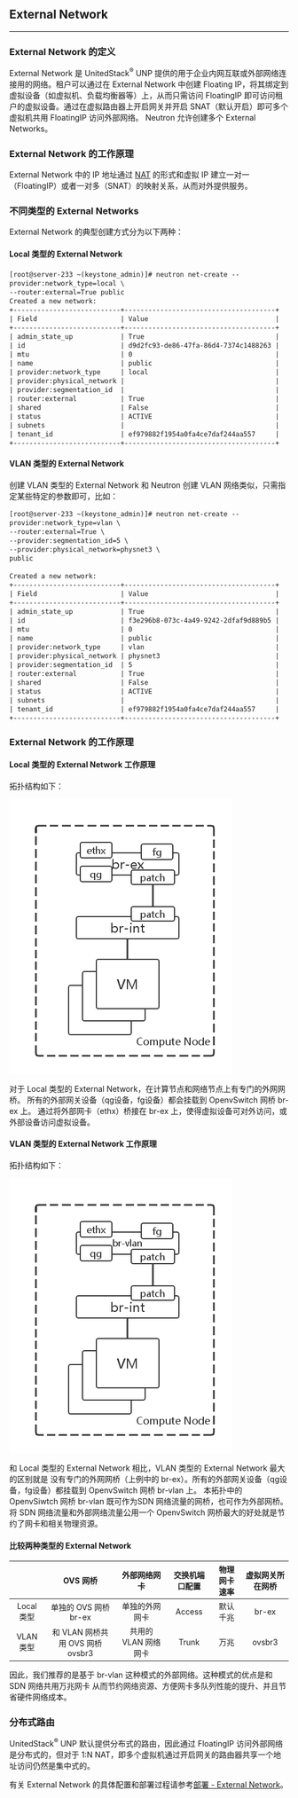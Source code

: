## External Network

---

### External Network 的定义
 
 External Network 是 UnitedStack<sup>®</sup> UNP 提供的用于企业内网互联或外部网络连接用的网络。租户可以通过在 External Network 中创建
Floating IP，将其绑定到虚拟设备（如虚拟机、负载均衡器等）上，从而只需访问 FloatingIP 即可访问租户的虚拟设备。通过在虚拟路由器上开启网关并开启 SNAT（默认开启）即可多个虚拟机共用 FloatingIP 访问外部网络。
Neutron 允许创建多个 External Networks。

### External Network 的工作原理

 External Network 中的 IP 地址通过 [NAT](https://en.wikipedia.org/wiki/Network_address_translation)
的形式和虚拟 IP 建立一对一（FloatingIP）或者一对多（SNAT）的映射关系，从而对外提供服务。

### 不同类型的 External Networks

 External Network 的典型创建方式分为以下两种：

#### Local 类型的 External Network

```
[root@server-233 ~(keystone_admin)]# neutron net-create --provider:network_type=local \
--router:external=True public
Created a new network:
+---------------------------+--------------------------------------+
| Field                     | Value                                |
+---------------------------+--------------------------------------+
| admin_state_up            | True                                 |
| id                        | d9d2fc93-de86-47fa-86d4-7374c1488263 |
| mtu                       | 0                                    |
| name                      | public                               |
| provider:network_type     | local                                |
| provider:physical_network |                                      |
| provider:segmentation_id  |                                      |
| router:external           | True                                 |
| shared                    | False                                |
| status                    | ACTIVE                               |
| subnets                   |                                      |
| tenant_id                 | ef979882f1954a0fa4ce7daf244aa557     |
+---------------------------+--------------------------------------+
```

#### VLAN 类型的 External Network
 创建 VLAN 类型的 External Network 和 Neutron 创建 VLAN 网络类似，只需指定某些特定的参数即可，比如：

```
[root@server-233 ~(keystone_admin)]# neutron net-create --provider:network_type=vlan \
--router:external=True \
--provider:segmentation_id=5 \
--provider:physical_network=physnet3 \
public

Created a new network:
+---------------------------+--------------------------------------+
| Field                     | Value                                |
+---------------------------+--------------------------------------+
| admin_state_up            | True                                 |
| id                        | f3e296b8-073c-4a49-9242-2dfaf9d889b5 |
| mtu                       | 0                                    |
| name                      | public                               |
| provider:network_type     | vlan                                 |
| provider:physical_network | physnet3                             |
| provider:segmentation_id  | 5                                    |
| router:external           | True                                 |
| shared                    | False                                |
| status                    | ACTIVE                               |
| subnets                   |                                      |
| tenant_id                 | ef979882f1954a0fa4ce7daf244aa557     |
+---------------------------+--------------------------------------+
```

### External Network 的工作原理

#### Local 类型的 External Network 工作原理

拓扑结构如下：

 ![local_external_network][1]

对于 Local 类型的 External Network，在计算节点和网络节点上有专门的外网网桥。
所有的外部网关设备（qg设备，fg设备）都会挂载到 OpenvSwitch 网桥 br-ex 上。
通过将外部网卡（ethx）桥接在 br-ex 上，使得虚拟设备可对外访问，或外部设备访问虚拟设备。


#### VLAN 类型的 External Network 工作原理

拓扑结构如下：

 ![vlan_external_network][2]

和 Local 类型的 External Network 相比，VLAN 类型的 External Network 最大的区别就是
没有专门的外网网桥（上例中的 br-ex）。所有的外部网关设备（qg设备，fg设备）都挂载到 OpenvSwitch 网桥 br-vlan 上。
本拓扑中的 OpenvSiwtch 网桥 br-vlan 既可作为SDN 网络流量的网桥，也可作为外部网桥。
将 SDN 网络流量和外部网络流量公用一个 OpenvSwitch
网桥最大的好处就是节约了网卡和相关物理资源。


#### 比较两种类型的 External Network

|| OVS 网桥 |外部网络网卡| 交换机端口配置 |物理网卡速率|虚拟网关所在网桥|
|:-:|:-:|:-:|:-:|:-:|:-:|
|Local 类型|单独的 OVS 网桥 br-ex|单独的外网网卡|Access|默认千兆|br-ex|
|VLAN 类型|和 VLAN 网桥共用 OVS 网桥 ovsbr3|共用的 VLAN 网络网卡|Trunk|万兆|ovsbr3|

因此，我们推荐的是基于 br-vlan 这种模式的外部网络。这种模式的优点是和 SDN 网络共用万兆网卡
从而节约网络资源、方便网卡多队列性能的提升、并且节省硬件网络成本。

### 分布式路由

UnitedStack<sup>®</sup> UNP 默认提供分布式的路由，因此通过 FloatingIP 访问外部网络是分布式的，但对于 1:N NAT，即多个虚拟机通过开启网关的路由器共享一个地址访问仍然是集中式的。


 有关 External Network 的具体配置和部署过程请参考[部署 - External Network](../deployment/external_network.md)。

[1]: ../../images/architecture/local_external_network.png
[2]: ../../images/architecture/vlan_external_network.png
